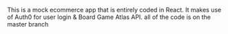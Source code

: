 This is a mock ecommerce app that is entirely coded in React.  It makes use of Auth0 for user login & Board Game Atlas API.
all of the code is on the master branch
